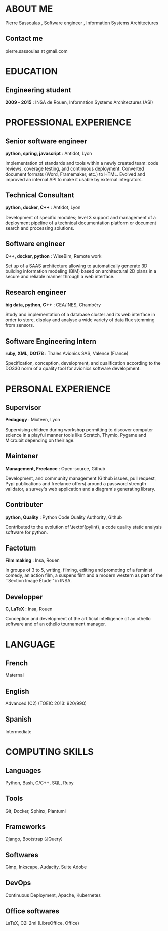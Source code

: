 # ABOUT ME

Pierre  Sassoulas , Software engineer , Information Systems Architectures

## Contact me

pierre.sassoulas at gmail.com


# EDUCATION

## Engineering student

**2009 - 2015** : INSA de Rouen, Information Systems Architectures (ASI)




# PROFESSIONAL EXPERIENCE

## Senior software engineer

**__python__, __spring__, __javascript__** : Antidot, Lyon

 Implementation of standards and tools within a newly created team: code reviews, coverage testing, and continuous deployment. Converted document formats (Word, Framemaker, etc.) to HTML. Evolved and improved an internal API to make it usable by external integrators.


## Technical Consultant

**__python__, __docker__, __C++__** : Antidot, Lyon

 Development of specific modules; level 3 support and management of a deployment pipeline of a technical documentation platform or document search and processing solutions.


## Software engineer

**__C++__, __docker__, __python__** : WiseBim, Remote work

 Set up of a SAAS architecture allowing to automatically generate 3D building information modeling (BIM) based on architectural 2D plans in a secure and reliable manner through a web interface.


## Research engineer

**__big data__, __python__, __C++__** : CEA/INES, Chambéry

 Study and implementation of a database cluster and its web interface in order to store, display and analyse a wide variety of data flux stemming from sensors.


## Software Engineering Intern

**__ruby__,  __XML__, __DO178__** : Thales Avionics SAS, Valence (France)

 Specification, conception, development, and qualification according to the DO330 norm of a quality tool for avionics software development.


# PERSONAL EXPERIENCE

## Supervisor

**__Pedagogy__** : Mixteen, Lyon

 Supervising children during workshop permitting to discover computer science in a playful manner tools like Scratch, Thymio, Pygame and Micro$:$bit depending on their age.


## Maintener

**__Management__, __Freelance__** : Open-source, Github

 Development, and community management (Github issues, pull request, Pypi publications and freelance offers) around a password strength validator, a survey's web application and a diagram's generating library.


## Contributer

**__python__, __Quality__** : Python Code Quality Authority, Github

 Contributed to the evolution of \textbf{pylint}, a code quality static analysis software for python.


## Factotum

**__Film making__** : Insa, Rouen

 In groups of 3 to 5, writing, filming, editing and promoting of a feminist comedy, an action film, a suspens film and a modern western as part of the ``Section Image Étude'' in INSA.


## Developper

**__C__, __LaTeX__** : Insa, Rouen

 Conception and development of the artificial intelligence of an othello software and of an othello tournament manager.


# LANGUAGE

## French

Maternal

## English

Advanced (C2) (TOEIC 2013: 920/990)

## Spanish

Intermediate

# COMPUTING SKILLS

## __Languages__

Python, Bash, C/C++, SQL, Ruby

## __Tools__

Git, Docker, Sphinx, Plantuml

## __Frameworks__

Django, Bootstrap (JQuery)

## __Softwares__

Gimp, Inkscape, Audacity, Suite Adobe

## __DevOps__

Continuous Deployment, Apache, Kubernetes

## __Office softwares__

LaTeX, C2I 2mi (LibreOffice, Office)
